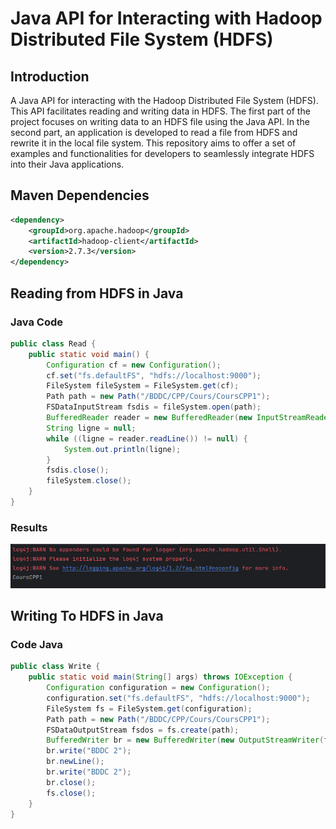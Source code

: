 # Java API for Interacting with Hadoop Distributed File System (HDFS) 
## Introduction
A Java API for interacting with the Hadoop Distributed File System (HDFS). This API facilitates reading and writing data in HDFS. The first part of the project focuses on writing data to an HDFS file using the Java API. In the second part, an application is developed to read a file from HDFS and rewrite it in the local file system. This repository aims to offer a set of examples and functionalities for developers to seamlessly integrate HDFS into their Java applications.

## Maven Dependencies
```xml
<dependency>
    <groupId>org.apache.hadoop</groupId>
    <artifactId>hadoop-client</artifactId>
    <version>2.7.3</version>
</dependency>
```

## Reading from HDFS in Java

### Java Code

```java
public class Read {
    public static void main() {
        Configuration cf = new Configuration();
        cf.set("fs.defaultFS", "hdfs://localhost:9000");
        FileSystem fileSystem = FileSystem.get(cf);
        Path path = new Path("/BDDC/CPP/Cours/CoursCPP1");
        FSDataInputStream fsdis = fileSystem.open(path);
        BufferedReader reader = new BufferedReader(new InputStreamReader(fsdis, StandardCharsets.UTF_8));
        String ligne = null;
        while ((ligne = reader.readLine()) != null) {
            System.out.println(ligne);
        }
        fsdis.close();
        fileSystem.close();
    }
}
```

### Results
![Reading](assets/reading.png)

## Writing To HDFS in Java

### Code Java
```java
public class Write {
    public static void main(String[] args) throws IOException {
        Configuration configuration = new Configuration();
        configuration.set("fs.defaultFS", "hdfs://localhost:9000");
        FileSystem fs = FileSystem.get(configuration);
        Path path = new Path("/BDDC/CPP/Cours/CoursCPP1");
        FSDataOutputStream fsdos = fs.create(path);
        BufferedWriter br = new BufferedWriter(new OutputStreamWriter(fsdos, StandardCharsets.UTF_8));
        br.write("BDDC 2");
        br.newLine();
        br.write("BDDC 2");
        br.close();
        fs.close();
    }
}
```
